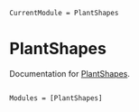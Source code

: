 ```@meta
CurrentModule = PlantShapes
```

# PlantShapes

Documentation for [PlantShapes](https://github.com/anaIFernst/PlantShapes.jl).

```@index
```

```@autodocs
Modules = [PlantShapes]
```
